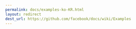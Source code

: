 ```yaml
---
permalink: docs/examples-ko-KR.html
layout: redirect
dest_url: https://github.com/facebook/docs/wiki/Examples
---
```

